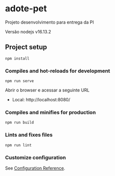 # adote-pet
Projeto desenvolvimento para entrega da PI

Versão nodejs
v16.13.2


## Project setup
```
npm install
```

### Compiles and hot-reloads for development
```
npm run serve
```
Abrir o browser e acessar a seguinte URL
- Local:   http://localhost:8080/

### Compiles and minifies for production
```
npm run build
```

### Lints and fixes files
```
npm run lint
```

### Customize configuration
See [Configuration Reference](https://cli.vuejs.org/config/).

